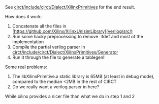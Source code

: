 See [circt/include/circt/Dialect/XilinxPrimitives](circt/include/circt/Dialect/XilinxPrimitives)
for the end result.

How does it work:

1. Concatenate all the files in [https://github.com/Xilinx/XilinxUnisimLibrary](verilog/src/)
2. Run some hacky preprocessing to remove `ifdef and most of the implementation
3. Compile the partial verilog parser in [circt/include/circt/Dialect/XilinxPrimitives/Generator]()
4. Run it through the file to generate a tablegen!

Some real problems:

1. The libXilinxPrimitive.a static library is 65MB (at least in debug mode), compared to the median
   <2MB in the rest of CIRCT
2. Do we really want a verilog parser in here?

While xilinx provides a nicer file than what we do in step 1 and 2

